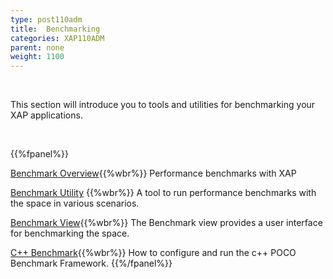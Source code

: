 ```yaml
---
type: post110adm
title:  Benchmarking
categories: XAP110ADM
parent: none
weight: 1100
---
```


<br>

This section will introduce you to tools and utilities for benchmarking your XAP applications.

<br>

{{%fpanel%}}

[Benchmark Overview](./benchmarking-intro.html){{%wbr%}}
Performance benchmarks with XAP

[Benchmark Utility](./benchmark-utility-cli.html) {{%wbr%}}
A tool to run performance benchmarks with the space in various scenarios.

[Benchmark View](./benchmark-browser.html){{%wbr%}}
The Benchmark view provides a user interface for benchmarking the space.

[C++ Benchmark](./benchmark-c++.html){{%wbr%}}
How to configure and run the c++ POCO Benchmark Framework.
{{%/fpanel%}}
